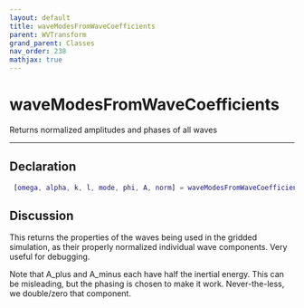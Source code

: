 ```yaml
---
layout: default
title: waveModesFromWaveCoefficients
parent: WVTransform
grand_parent: Classes
nav_order: 238
mathjax: true
---
```


#  waveModesFromWaveCoefficients

Returns normalized amplitudes and phases of all waves


---

## Declaration
```matlab
 [omega, alpha, k, l, mode, phi, A, norm] = waveModesFromWaveCoefficients()
```
## Discussion

  This returns the properties of the waves being used in the
  gridded simulation, as their properly normalized individual
  wave components. Very useful for debugging.
 
  Note that A_plus and A_minus each have half the inertial
  energy. This can be misleading, but the phasing is chosen to
  make it work. Never-the-less, we double/zero that component.
 
    
